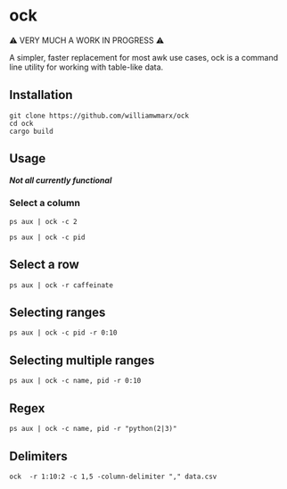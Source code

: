# ock
⚠️ VERY MUCH A WORK IN PROGRESS ⚠️

A simpler, faster replacement for most awk use cases, ock is a command line utility for working with
table-like data.

## Installation
```
git clone https://github.com/williamwmarx/ock
cd ock
cargo build
```

## Usage
_**Not all currently functional**_

### Select a column
```
ps aux | ock -c 2
```
```
ps aux | ock -c pid
```

## Select a row
```
ps aux | ock -r caffeinate
```

## Selecting ranges
```
ps aux | ock -c pid -r 0:10
```

## Selecting multiple ranges
```
ps aux | ock -c name, pid -r 0:10
```

## Regex
```
ps aux | ock -c name, pid -r "python(2|3)"
```

## Delimiters
```
ock  -r 1:10:2 -c 1,5 -column-delimiter "," data.csv
```
